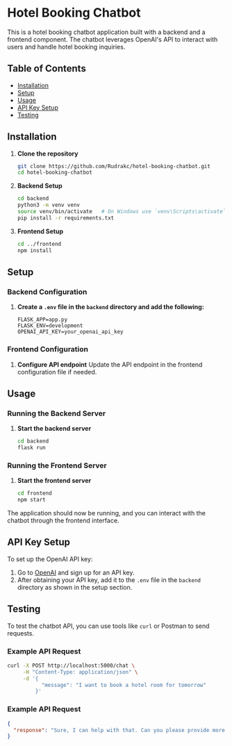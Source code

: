 # Hotel Booking Chatbot

This is a hotel booking chatbot application built with a backend and a frontend component. The chatbot leverages OpenAI's API to interact with users and handle hotel booking inquiries.

## Table of Contents
- [Installation](#installation)
- [Setup](#setup)
- [Usage](#usage)
- [API Key Setup](#api-key-setup)
- [Testing](#testing)

## Installation

1. **Clone the repository**
    ```sh
    git clone https://github.com/Rudrakc/hotel-booking-chatbot.git
    cd hotel-booking-chatbot
    ```

2. **Backend Setup**
    ```sh
    cd backend
    python3 -m venv venv
    source venv/bin/activate   # On Windows use `venv\Scripts\activate`
    pip install -r requirements.txt
    ```

3. **Frontend Setup**
    ```sh
    cd ../frontend
    npm install
    ```

## Setup

### Backend Configuration

1. **Create a `.env` file in the `backend` directory and add the following:**
    ```env
    FLASK_APP=app.py
    FLASK_ENV=development
    OPENAI_API_KEY=your_openai_api_key
    ```

### Frontend Configuration

1. **Configure API endpoint**
    Update the API endpoint in the frontend configuration file if needed.

## Usage

### Running the Backend Server

1. **Start the backend server**
    ```sh
    cd backend
    flask run
    ```

### Running the Frontend Server

1. **Start the frontend server**
    ```sh
    cd frontend
    npm start
    ```

The application should now be running, and you can interact with the chatbot through the frontend interface.

## API Key Setup

To set up the OpenAI API key:

1. Go to [OpenAI](https://beta.openai.com/signup/) and sign up for an API key.
2. After obtaining your API key, add it to the `.env` file in the `backend` directory as shown in the setup section.

## Testing

To test the chatbot API, you can use tools like `curl` or Postman to send requests.

### Example API Request

```sh
curl -X POST http://localhost:5000/chat \
     -H "Content-Type: application/json" \
     -d '{
           "message": "I want to book a hotel room for tomorrow"
         }'
```


### Example API Request

```json
{
  "response": "Sure, I can help with that. Can you please provide more details about your booking such as the location and type of room?"
}
```
